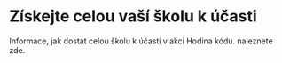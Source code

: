 

# Získejte celou vaší školu k účasti

Informace, jak dostat celou školu k účasti v akci Hodina kódu. naleznete zde.